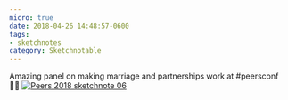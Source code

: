 ```yaml
---
micro: true
date: 2018-04-26 14:48:57-0600
tags:
- sketchnotes
category: Sketchnotable
---
```


Amazing panel on making marriage and partnerships work at #peersconf ✍🏼 [![Peers 2018 sketchnote 06](/uploads/2018/5d4a0625b9.jpg)](/uploads/2018/5d4a0625b9.jpg)